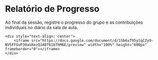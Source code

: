 # Relatório de Progresso

Ao final da sessão, registre o progresso do grupo e as contribuições individuais no diário da sala de aula.

```{raw} html
<div style="text-align: center">
    <iframe src="https://docs.google.com/document/d/1Sb6xT95ytqCZy9-NV5FFGvP30aUXezQJA8T61bThM6E/preview" width="100%" height="600px" frameborder="0"></iframe>
</div>
```

